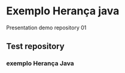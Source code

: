 # Exemplo Herança java
Presentation demo repository 01

## Test repository

### exemplo Herança Java

